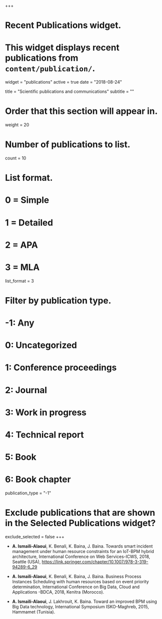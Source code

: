+++
# Recent Publications widget.
# This widget displays recent publications from `content/publication/`.
widget = "publications"
active = true
date = "2018-08-24"

title = "Scientific publications and communications"
subtitle = ""

# Order that this section will appear in.
weight = 20

# Number of publications to list.
count = 10

# List format.
#   0 = Simple
#   1 = Detailed
#   2 = APA
#   3 = MLA
list_format = 3

# Filter by publication type.
# -1: Any
#  0: Uncategorized
#  1: Conference proceedings
#  2: Journal
#  3: Work in progress
#  4: Technical report
#  5: Book
#  6: Book chapter
publication_type = "-1"

# Exclude publications that are shown in the Selected Publications widget?
exclude_selected = false
+++
* __A. Ismaili-Alaoui__, K. Benali, K. Baina, J. Baina.  Towards smart incident management under human resource
constraints for an IoT-BPM hybrid architecture, International Conference on Web Services-ICWS, 2018, Seattle (USA), https://link.springer.com/chapter/10.1007/978-3-319-94289-6_29

* __A. Ismaili-Alaoui__, K. Benali, K. Baina, J. Baina.  Business Process Instances Scheduling with human resources based on event priority determination, International Conference on Big Data, Cloud and Applications -BDCA, 2018, Kenitra (Morocco).

* __A. Ismaili-Alaoui__, J. Lakhrouit, K. Baina.  Toward an improved BPM using Big Data technology, International Symposium ISKO-Maghreb, 2015, Hammamet (Tunisia).




